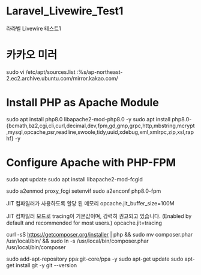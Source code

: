 # Laravel_Livewire_Test1
라라벨 Livewire 테스트1

# 카카오 미러
sudo vi /etc/apt/sources.list
:%s/ap-northeast-2.ec2.archive.ubuntu.com/mirror.kakao.com/

# Install PHP as Apache Module
sudo apt install php8.0 libapache2-mod-php8.0 -y
sudo apt install php8.0-{bcmath,bz2,cgi,cli,curl,decimal,dev,fpm,gd,gmp,grpc,http,mbstring,mcrypt,mysql,opcache,psr,readline,swoole,tidy,uuid,xdebug,xml,xmlrpc,zip,xsl,raphf} -y

# Configure Apache with PHP-FPM
sudo apt update
sudo apt install libapache2-mod-fcgid

sudo a2enmod proxy_fcgi setenvif
sudo a2enconf php8.0-fpm

JIT 컴파일러가 사용하도록 할당 된 메모리
opcache.jit_buffer_size=100M

JIT 컴파일러 모드로 tracing이 기본값이며, 강력히 권고되고 있습니다. (Enabled by default and recommended for most users.)
opcache.jit=tracing

curl -sS https://getcomposer.org/installer | php && sudo mv composer.phar /usr/local/bin/ && sudo ln -s /usr/local/bin/composer.phar /usr/local/bin/composer

sudo add-apt-repository ppa:git-core/ppa -y
sudo apt-get update
sudo apt-get install git -y
git --version